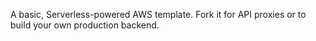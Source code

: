 A basic, Serverless-powered AWS template. Fork it for API proxies or to build your own production backend.
